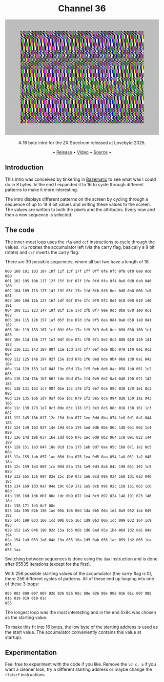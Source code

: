 <h1 align="center">Channel 36</h1>

<p align="center"><img src="media/channel_36-screenshot.png"></p>
<p align="center">A 16 byte intro for the ZX Spectrum released at Lovebyte 2025.</p>

<p align="center">
• <a href="https://darkside.no/zx/darklite-channel_36.zip">Release</a>
• <a href="https://youtu.be/qU_quuPgPPk">Video</a>
• <a href="https://github.com/neonz80/Writeups/tree/main/channel_36/src/src/">Source</a>
•</p>

## Introduction

This intro was conceived by tinkering in
[Bazematic](https://bazematic.demozoo.org/) to see what was I could do
in 8 bytes. In the end I expanded it to 16 to cycle through different
patterns to make it more interesting.

The intro displays different patterns on the screen by cycling through
a sequence of up to 18 8 bit values and writing these values to the
screen. The values are written to both the pixels and the
attributes. Every now and then a new sequence is selected.

## The code

The inner-most loop uses the `rla` and `ccf` instructions to cycle
through the values. `rla` rotates the accumulator left (via the carry
flag, basically a 9 bit rotate) and `ccf` inverts the carry flag.

There are 30 possible sequences, where all but two have a length of 18. 
```
000 100 101 103 107 10f 11f 13f 17f 1ff 0ff 0fe 0fc 0f8 0f0 0e0 0c0 080
001 102 105 10b 117 12f 15f 1bf 07f 1fe 0fd 0fa 0f4 0e8 0d0 0a0 040 180
002 104 109 113 127 14f 19f 03f 17e 1fd 0fb 0f6 0ec 0d8 0b0 060 1c0 081
003 106 10d 11b 137 16f 1df 0bf 07e 1fc 0f9 0f2 0e4 0c8 090 020 140 181
004 108 111 123 147 18f 01f 13e 17d 1fb 0f7 0ee 0dc 0b8 070 1e0 0c1 082
005 10a 115 12b 157 1af 05f 1be 07d 1fa 0f5 0ea 0d4 0a8 050 1a0 041 182
006 10c 119 133 167 1cf 09f 03e 17c 1f9 0f3 0e6 0cc 098 030 160 1c1 083
007 10e 11d 13b 177 1ef 0df 0be 07c 1f8 0f1 0e2 0c4 088 010 120 141 183
008 110 121 143 187 00f 11e 13d 17b 1f7 0ef 0de 0bc 078 1f0 0e1 0c2 084
009 112 125 14b 197 02f 15e 1bd 07b 1f6 0ed 0da 0b4 068 1d0 0a1 042 184
00a 114 129 153 1a7 04f 19e 03d 17a 1f5 0eb 0d6 0ac 058 1b0 061 1c2 085
00b 116 12d 15b 1b7 06f 1de 0bd 07a 1f4 0e9 0d2 0a4 048 190 021 142 185
00c 118 131 163 1c7 08f 01e 13c 179 1f3 0e7 0ce 09c 038 170 1e1 0c3 086
00d 11a 135 16b 1d7 0af 05e 1bc 079 1f2 0e5 0ca 094 028 150 1a1 043 186
00e 11c 139 173 1e7 0cf 09e 03c 178 1f1 0e3 0c6 08c 018 130 161 1c3 087
011 122 145 18b 017 12e 15d 1bb 077 1ee 0dd 0ba 074 1e8 0d1 0a2 044 188
012 124 149 193 027 14e 19d 03b 176 1ed 0db 0b6 06c 1d8 0b1 062 1c4 089
013 126 14d 19b 037 16e 1dd 0bb 076 1ec 0d9 0b2 064 1c8 091 022 144 189
014 128 151 1a3 047 18e 01d 13a 175 1eb 0d7 0ae 05c 1b8 071 1e2 0c5 08a
015 12a 155 1ab 057 1ae 05d 1ba 075 1ea 0d5 0aa 054 1a8 051 1a2 045 18a
016 12c 159 1b3 067 1ce 09d 03a 174 1e9 0d3 0a6 04c 198 031 162 1c5 08b
019 132 165 1cb 097 02e 15c 1b9 073 1e6 0cd 09a 034 168 1d1 0a3 046 18c
01a 134 169 1d3 0a7 04e 19c 039 172 1e5 0cb 096 02c 158 1b1 063 1c6 08d
01b 136 16d 1db 0b7 06e 1dc 0b9 072 1e4 0c9 092 024 148 191 023 146 18d
01c 138 171 1e3 0c7 08e
025 14a 195 02b 156 1ad 05b 1b6 06d 1da 0b5 06a 1d4 0a9 052 1a4 049 192
026 14c 199 033 166 1cd 09b 036 16c 1d9 0b3 066 1cc 099 032 164 1c9 093
029 152 1a5 04b 196 02d 15a 1b5 06b 1d6 0ad 05a 1b4 069 1d2 0a5 04a 194
02a 154 1a9 053 1a6 04d 19a 035 16a 1d5 0ab 056 1ac 059 1b2 065 1ca 095
055 1aa
```

Switching between sequences is done using the `daa` instruction and is
done after 65535 iterations (except for the first). 

With 256 possible starting values of the accumulator (the carry flag
is 0), there 256 different cycles of patterns. All of these end up
looping into one of these 3 loops:

```
003 003 009 007 007 026 026 026 00c 00e 026 00e 008 016 01c 007 005
016 019 019 019 01c
055
```

The longest loop was the most interesting and in the end 0x8c was
chosen as the starting value. 

To make this fit into 16 bytes, the low byte of the starting address
is used as the start value. The accumulator conveniently contains this
value at startup).

## Experimentation

Feel free to experiment with the code if you like. Remove the `ld c,
a` if you want a cleaner look, try a different starting address or
maybe change the `rla`/`scf` instructions.

